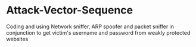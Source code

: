 # Attack-Vector-Sequence
Coding and using Network sniffer, ARP spoofer and packet sniffer in conjunction to get victim's username and password from weakly protected websites
